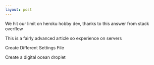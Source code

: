 ```yaml
---
layout: post
---
```


We hit our limit on heroku hobby dev, thanks to this answer from stack overflow 

This is a fairly advanced article so experience on servers 

Create Different Settings File 

Create a digital ocean droplet 
